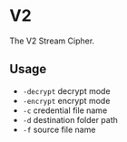 V2
==

The V2 Stream Cipher.

## Usage
- ``` -decrypt ``` decrypt mode
- ``` -encrypt ``` encrypt mode
- ``` -c ``` credential file name
- ``` -d ```  destination folder path
- ``` -f ``` source file name
